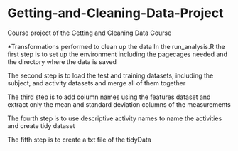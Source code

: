 # Getting-and-Cleaning-Data-Project
Course project of the Getting and Cleaning Data Course

*Transformations performed to clean up the data
In the run_analysis.R the first step is to set up the environment including the pagecages needed and the directory where the data is saved

The second step is to load the test and training datasets, including the
subject, and activity datasets and merge all of them together

The third step is to add column names using the features dataset and extract only the mean and standard deviation columns of the measurements

The fourth step is to use descriptive activity names to name the activities and create tidy dataset

The fifth step is to create a txt file of the tidyData